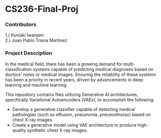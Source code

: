 # CS236-Final-Proj

### Contributors
1.) Kuniaki Iwanami <br>
2.) Juan Pablo Triana Martinez <br>

### Project Description
In the medical field, there has been a growing demand for multi-classification systems capable of predicting medical diagnoses based on doctors' notes or medical images. Ensuring the reliability of these systems has been a priority in recent years, driven by advancements in deep learning and machine learning.

This repository contains files utilizing Generative AI architectures, specifically Variational Autoencoders (VAEs), to accomplish the following:
- Develop a generative classifier capable of detecting medical pathologies (such as effusion, pneumonia, pneumothorax) based on chest X-ray images.
- Create a generative model using VAE architecture to produce high-quality synthetic chest X-ray images.
